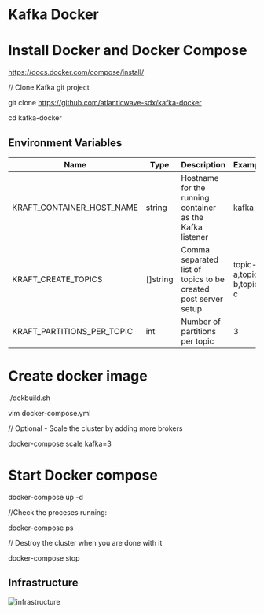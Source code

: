 # Kafka Docker

# Install Docker and Docker Compose

https://docs.docker.com/compose/install/

// Clone Kafka git project 

git clone https://github.com/atlanticwave-sdx/kafka-docker

cd kafka-docker

## Environment Variables

| Name                       | Type     | Description                                                    | Example                 |
| -------------------------- | -------- | -------------------------------------------------------------- | ----------------------- |
| KRAFT_CONTAINER_HOST_NAME  | string   | Hostname for the running container as the Kafka listener       | kafka                   |
| KRAFT_CREATE_TOPICS        | []string | Comma separated list of topics to be created post server setup | topic-a,topic-b,topic-c |
| KRAFT_PARTITIONS_PER_TOPIC | int      | Number of partitions per topic                                 | 3                       |

# Create docker image

./dckbuild.sh

vim docker-compose.yml 

// Optional - Scale the cluster by adding more brokers

docker-compose scale kafka=3

# Start Docker compose

docker-compose up -d

//Check the proceses running:

docker-compose ps

// Destroy the cluster when you are done with it

docker-compose stop


## Infrastructure

![infrastructure](https://fiudit-my.sharepoint.com/:i:/g/personal/lmarinve_fiu_edu/ES61HUl2AuJCrw6naiiItf0BE14I91HoKAdX67MphlnbAA?e=X7MKTN)
